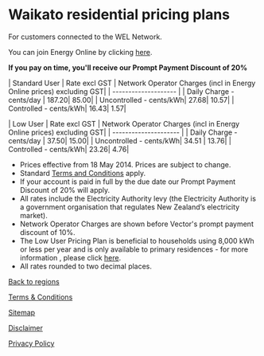 # Waikato residential pricing plans
For customers connected to the WEL Network.

You can join Energy Online by clicking [here](http://www.energyonline.co.nz/Default.aspx?tabid=98).

**If you pay on time, you'll receive our Prompt Payment Discount of 20%**

| Standard User	| Rate excl GST	| Network Operator Charges (incl in Energy Online prices) excluding GST| 
| -------------------- | 
| Daily Charge - cents/day	| 187.20| 	85.00| 
| Uncontrolled - cents/kWh| 	27.68| 	10.57| 
| Controlled - cents/kWh| 	16.43| 	1.57| 

 

| Low User	| Rate excl GST	| Network Operator Charges (incl in Energy Online prices) excluding GST| 
| --------------------- | 
| Daily Charge - cents/day	| 37.50| 	15.00| 
| Uncontrolled - cents/kWh| 	34.51	| 13.76| 
| Controlled - cents/kWh| 	23.26| 	4.76| 

- Prices effective from 18 May 2014. Prices are subject to change.
- Standard [Terms and Conditions](http://www.energyonline.co.nz/Default.aspx?tabid=169) apply.
- If your account is paid in full by the due date our Prompt Payment Discount of 20% will apply.
- All rates include the Electricity Authority levy (the Electricity Authority is a government organisation that regulates New Zealand’s electricity market).
- Network Operator Charges are shown before Vector's prompt payment discount of 10%.
- The Low User Pricing Plan is beneficial to households using 8,000 kWh or less per year and is only available to primary residences - for more information , please click [here](http://www.energyonline.co.nz/Default.aspx?tabid=148).
- All rates rounded to two decimal places.


[Back to regions](http://www.energyonline.co.nz/residential/pricing_plans/residential_electricity_pricing_plans)

[Terms & Conditions](http://www.energyonline.co.nz/terms)

[Sitemap](http://www.energyonline.co.nz/home/site_map)

[Disclaimer](http://www.energyonline.co.nz/home/site_map/disclaimer)

[Privacy Policy](http://www.energyonline.co.nz/home/site_map/privacy_policy)

